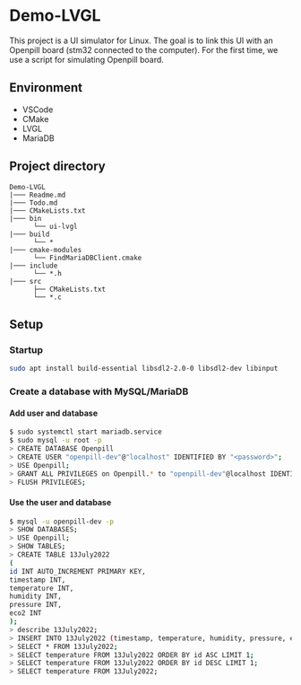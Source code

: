 # Demo-LVGL
This project is a UI simulator for Linux.
The goal is to link this UI with an Openpill board (stm32 connected to the computer).
For the first time, we use a script for simulating Openpill board.
## Environment
- VSCode
- CMake
- LVGL
- MariaDB
## Project directory
```
Demo-LVGL
|─── Readme.md
|─── Todo.md
|─── CMakeLists.txt
|─── bin
      └── ui-lvgl
|─── build
      └── *
|─── cmake-modules
      └── FindMariaDBClient.cmake
|─── include
      └── *.h
|─── src
      ├── CMakeLists.txt
      └── *.c
```
## Setup
### Startup
```bash
sudo apt install build-essential libsdl2-2.0-0 libsdl2-dev libinput
```
### Create a database with MySQL/MariaDB
#### Add user and database
```bash
$ sudo systemctl start mariadb.service
$ sudo mysql -u root -p
> CREATE DATABASE Openpill
> CREATE USER "openpill-dev"@"localhost" IDENTIFIED BY "<password>";
> USE Openpill;
> GRANT ALL PRIVILEGES on Openpill.* to "openpill-dev"@localhost IDENTIFIED BY "<password>";
> FLUSH PRIVILEGES;
```
#### Use the user and database
```bash
$ mysql -u openpill-dev -p
> SHOW DATABASES;
> USE Openpill;
> SHOW TABLES;
> CREATE TABLE 13July2022
(
id INT AUTO_INCREMENT PRIMARY KEY,
timestamp INT,
temperature INT,
humidity INT,
pressure INT,
eco2 INT
);
> describe 13July2022;
> INSERT INTO 13July2022 (timestamp, temperature, humidity, pressure, eco2) VALUES (0, 22, 48, 998, 440);
> SELECT * FROM 13July2022;
> SELECT temperature FROM 13July2022 ORDER BY id ASC LIMIT 1;
> SELECT temperature FROM 13July2022 ORDER BY id DESC LIMIT 1;
> SELECT temperature FROM 13July2022;
```